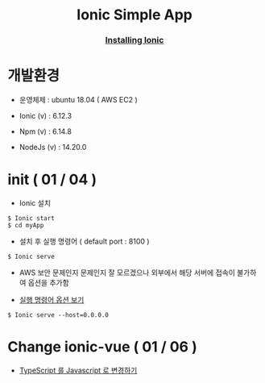 <h1 align="center"> Ionic Simple App </h1>

<h3 align="center"><a href="https://ionicframework.com/docs/intro/cli">Installing Ionic</a></h3>

# 개발환경 

- 운영체제 : ubuntu 18.04 ( AWS EC2 ) 

- Ionic (v) : 6.12.3

- Npm (v) : 6.14.8

- NodeJs (v) : 14.20.0

# init ( 01 / 04 )

- Ionic 설치 

```
$ Ionic start 
$ cd myApp
```


- 설치 후 실행 명령어 ( default port : 8100 ) 

```
$ Ionic serve
```

- AWS 보안 문제인지 문제인지 잘 모르겠으나 외부에서 해당 서버에 접속이 불가하여 옵션을 추가함 

- <a href="https://ionicframework.com/docs/cli/commands/serve#advanced-options">실행 명령어 옵션 보기 </a> 

```
$ Ionic serve --host=0.0.0.0 
```

# Change ionic-vue ( 01 / 06 )

- <a href="https://ionicframework.com/docs/vue/quickstart#build-your-way-with-typescript-or-javascript">TypeScript 를 Javascript 로 변경하기 </a>